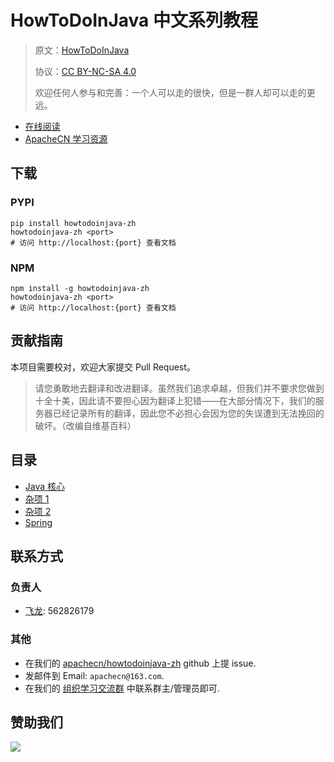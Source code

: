 # HowToDoInJava 中文系列教程

> 原文：[HowToDoInJava](https://howtodoinjava.com/)
> 
> 协议：[CC BY-NC-SA 4.0](http://creativecommons.org/licenses/by-nc-sa/4.0/)
> 
> 欢迎任何人参与和完善：一个人可以走的很快，但是一群人却可以走的更远。

* [在线阅读](https://htdij.apachecn.org/)
* [ApacheCN 学习资源](http://docs.apachecn.org/)

## 下载

### PYPI

```
pip install howtodoinjava-zh
howtodoinjava-zh <port>
# 访问 http://localhost:{port} 查看文档
```

### NPM

```
npm install -g howtodoinjava-zh
howtodoinjava-zh <port>
# 访问 http://localhost:{port} 查看文档
```

## 贡献指南

本项目需要校对，欢迎大家提交 Pull Request。

> 请您勇敢地去翻译和改进翻译。虽然我们追求卓越，但我们并不要求您做到十全十美，因此请不要担心因为翻译上犯错——在大部分情况下，我们的服务器已经记录所有的翻译，因此您不必担心会因为您的失误遭到无法挽回的破坏。（改编自维基百科）

## 目录

+   [Java 核心](docs/java/SUMMARY.md)
+   [杂项 1](docs/misc1/SUMMARY.md)
+   [杂项 2](docs/misc2/SUMMARY.md)
+   [Spring](docs/spring/SUMMARY.md)

## 联系方式

### 负责人

* [飞龙](https://github.com/wizardforcel): 562826179

### 其他

*   在我们的 [apachecn/howtodoinjava-zh](https://github.com/apachecn/howtodoinjava-zh) github 上提 issue.
*   发邮件到 Email: `apachecn@163.com`.
*   在我们的 [组织学习交流群](http://www.apachecn.org/organization/348.html) 中联系群主/管理员即可.

## 赞助我们

![](http://data.apachecn.org/img/about/donate.jpg)
